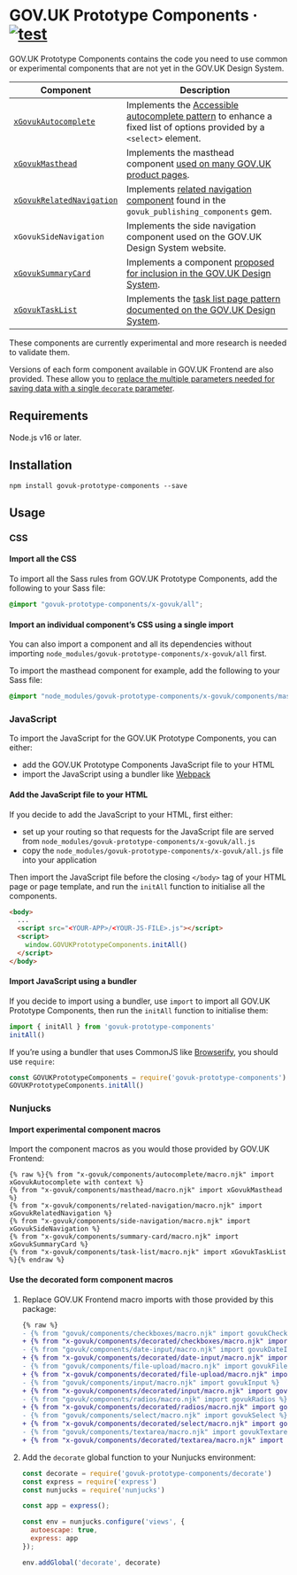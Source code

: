 # GOV.UK Prototype Components · [![test](https://github.com/x-govuk/govuk-prototype-components/actions/workflows/test.yml/badge.svg)](https://github.com/x-govuk/govuk-prototype-components/actions/workflows/test.yml)

GOV.UK Prototype Components contains the code you need to use common or experimental components that are not yet in the GOV.UK Design System.

| Component | Description |
| - | - |
| [`xGovukAutocomplete`](https://x-govuk.github.io/govuk-prototype-components/autocomplete/) | Implements the [Accessible autocomplete pattern](https://github.com/alphagov/accessible-autocomplete) to enhance a fixed list of options provided by a `<select>` element. |
| [`xGovukMasthead`](https://x-govuk.github.io/govuk-prototype-components/masthead/) | Implements the masthead component [used on many GOV.UK product pages](https://github.com/alphagov/product-page-example). |
| [`xGovukRelatedNavigation`](https://x-govuk.github.io/govuk-prototype-components/related-navigation) | Implements [related navigation component](https://components.publishing.service.gov.uk/component-guide/related_navigation) found in the `govuk_publishing_components`  gem. |
| `xGovukSideNavigation` | Implements the side navigation component used on the GOV.UK Design System website. |
| [`xGovukSummaryCard`](https://x-govuk.github.io/govuk-prototype-components/summary-card/) | Implements a component [proposed for inclusion in the GOV.UK Design System](https://github.com/alphagov/govuk-design-system-backlog/issues/210). |
| [`xGovukTaskList`](https://x-govuk.github.io/govuk-prototype-components/task-list/) | Implements the [task list page pattern documented on the GOV.UK Design System](https://design-system.service.gov.uk/patterns/task-list-pages/). |

These components are currently experimental and more research is needed to validate them.

Versions of each form component available in GOV.UK Frontend are also provided. These allow you to [replace the multiple parameters needed for saving data with a single `decorate` parameter](https://x-govuk.github.io/govuk-prototype-rig/using-data/form-components/).

## Requirements

Node.js v16 or later.

## Installation

`npm install govuk-prototype-components --save`

## Usage

### CSS

#### Import all the CSS

To import all the Sass rules from GOV.UK Prototype Components, add the following to your Sass file:

```scss
@import "govuk-prototype-components/x-govuk/all";
```

#### Import an individual component’s CSS using a single import

You can also import a component and all its dependencies without importing `node_modules/govuk-prototype-components/x-govuk/all` first.

To import the masthead component for example, add the following to your Sass file:

```scss
@import "node_modules/govuk-prototype-components/x-govuk/components/masthead/masthead";
```

### JavaScript

To import the JavaScript for the GOV.UK Prototype Components, you can either:

* add the GOV.UK Prototype Components JavaScript file to your HTML
* import the JavaScript using a bundler like [Webpack](https://webpack.js.org/)

#### Add the JavaScript file to your HTML

If you decide to add the JavaScript to your HTML, first either:

* set up your routing so that requests for the JavaScript file are served from `node_modules/govuk-prototype-components/x-govuk/all.js`
* copy the `node_modules/govuk-prototype-components/x-govuk/all.js` file into your application

Then import the JavaScript file before the closing `</body>` tag of your HTML page or page template, and run the `initAll` function to initialise all the components.

```html
<body>
  ...
  <script src="<YOUR-APP>/<YOUR-JS-FILE>.js"></script>
  <script>
    window.GOVUKPrototypeComponents.initAll()
  </script>
</body>
```

#### Import JavaScript using a bundler

If you decide to import using a bundler, use `import` to import all GOV.UK Prototype Components, then run the `initAll` function to initialise them:

```js
import { initAll } from 'govuk-prototype-components'
initAll()
```

If you’re using a bundler that uses CommonJS like [Browserify](http://browserify.org/), you should use `require`:

```js
const GOVUKPrototypeComponents = require('govuk-prototype-components')
GOVUKPrototypeComponents.initAll()
```

### Nunjucks

#### Import experimental component macros

Import the component macros as you would those provided by GOV.UK Frontend:

```njk
{% raw %}{% from "x-govuk/components/autocomplete/macro.njk" import xGovukAutocomplete with context %}
{% from "x-govuk/components/masthead/macro.njk" import xGovukMasthead %}
{% from "x-govuk/components/related-navigation/macro.njk" import xGovukRelatedNavigation %}
{% from "x-govuk/components/side-navigation/macro.njk" import xGovukSideNavigation %}
{% from "x-govuk/components/summary-card/macro.njk" import xGovukSummaryCard %}
{% from "x-govuk/components/task-list/macro.njk" import xGovukTaskList %}{% endraw %}
```

#### Use the decorated form component macros

1. Replace GOV.UK Frontend macro imports with those provided by this package:

    ```diff
    {% raw %}
    - {% from "govuk/components/checkboxes/macro.njk" import govukCheckboxes %}
    + {% from "x-govuk/components/decorated/checkboxes/macro.njk" import govukCheckboxes with context %}
    - {% from "govuk/components/date-input/macro.njk" import govukDateInput %}
    + {% from "x-govuk/components/decorated/date-input/macro.njk" import govukDateInput with context %}
    - {% from "govuk/components/file-upload/macro.njk" import govukFileUpload %}
    + {% from "x-govuk/components/decorated/file-upload/macro.njk" import govukFileUpload with context %}
    - {% from "govuk/components/input/macro.njk" import govukInput %}
    + {% from "x-govuk/components/decorated/input/macro.njk" import govukInput with context %}
    - {% from "govuk/components/radios/macro.njk" import govukRadios %}
    + {% from "x-govuk/components/decorated/radios/macro.njk" import govukRadios with context %}
    - {% from "govuk/components/select/macro.njk" import govukSelect %}
    + {% from "x-govuk/components/decorated/select/macro.njk" import govukSelect with context %}
    - {% from "govuk/components/textarea/macro.njk" import govukTextarea %}
    + {% from "x-govuk/components/decorated/textarea/macro.njk" import govukTextarea with context %}{% endraw %}
    ```

2. Add the `decorate` global function to your Nunjucks environment:

    ```js
    const decorate = require('govuk-prototype-components/decorate')
    const express = require('express')
    const nunjucks = require('nunjucks')

    const app = express();

    const env = nunjucks.configure('views', {
      autoescape: true,
      express: app
    });

    env.addGlobal('decorate', decorate)
    ```
